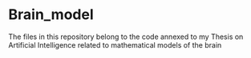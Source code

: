 # Brain_model
The files in this repository belong to the code annexed to my Thesis on Artificial Intelligence related to mathematical models of the brain
